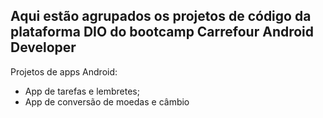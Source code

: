 ## Aqui estão agrupados os projetos de código da plataforma DIO do bootcamp Carrefour Android Developer

Projetos de apps Android:
- App de tarefas e lembretes;
- App de conversão de moedas e câmbio
